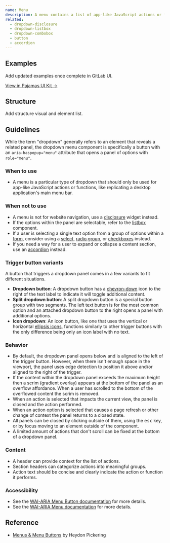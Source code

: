 ```yaml
---
name: Menu
description: A menu contains a list of app-like JavaScript actions or functions.
related:
  - dropdown-disclosure
  - dropdown-listbox
  - dropdown-combobox
  - button
  - accordion
---
```


## Examples

<todo>Add updated examples once complete in GitLab UI.</todo>

[View in Pajamas UI Kit →](https://www.figma.com/file/qEddyqCrI7kPSBjGmwkZzQ/Component-library?node-id=425%3A14)

## Structure

<todo>Add structure visual and element list.</todo>

## Guidelines

While the term "dropdown" generally refers to an element that reveals a related panel, the dropdown menu component is specifically a button with an `aria-haspopup="menu"` attribute that opens a panel of options with `role="menu"`.

### When to use

- A menu is a particular type of dropdown that should only be used for app-like JavaScript actions or functions, like replicating a desktop application's main menu bar.

### When not to use

- A menu is not for website navigation, use a [disclosure](/components/dropdown-disclosure) widget instead.
- If the options within the panel are selectable, refer to the [listbox](/components/dropdown-listbox) component.
- If a user is selecting a single text option from a group of options within a [form](/patterns/forms), consider using a [select](/components/select), [radio group](/components/radio-button), or [checkboxes](/components/checkbox) instead.
- If you need a way for a user to expand or collapse a content section, use an [accordion](/components/accordion) instead.

### Trigger button variants

A button that triggers a dropdown panel comes in a few variants to fit different situations.

- **Dropdown button**: A dropdown button has a [chevron-down](https://gitlab-org.gitlab.io/gitlab-svgs/?q=~chevron-down) icon to the right of the text label to indicate it will toggle additional content.
- **Split dropdown button**: A split dropdown button is a special button group with two segments. The left text button is for the most common option and an attached dropdown button to the right opens a panel with additional options.
- **Icon dropdown**: An icon button, like one that uses the vertical or horizontal [ellipsis icons](https://gitlab-org.gitlab.io/gitlab-svgs/?q=elli), functions similarly to other trigger buttons with the only difference being only an icon label with no text.

### Behavior

- By default, the dropdown panel opens below and is aligned to the left of the trigger button. However, when there isn't enough space in the viewport, the panel uses edge detection to position it above and/or aligned to the right of the trigger.
- If the content within the dropdown panel exceeds the maximum height then a scrim (gradient overlay) appears at the bottom of the panel as an overflow affordance. When a user has scrolled to the bottom of the overflowed content the scrim is removed.
- When an action is selected that impacts the current view, the panel is closed and the action performed.
- When an action option is selected that causes a page refresh or other change of context the panel returns to a closed state.
- All panels can be closed by clicking outside of them, using the <kbd>esc</kbd> key, or by focus moving to an element outside of the component.
- A limited amount of actions that don't scroll can be fixed at the bottom of a dropdown panel.

### Content

- A header can provide context for the list of actions.
- Section headers can categorize actions into meaningful groups.
- Action text should be concise and clearly indicate the action or function it performs.

### Accessibility

- See the [WAI-ARIA Menu Button documentation](https://www.w3.org/TR/wai-aria-practices/#menubutton) for more details.
- See the [WAI-ARIA Menu documentation](https://www.w3.org/TR/wai-aria-practices/#menu) for more details.

## Reference

- [Menus & Menu Buttons](https://inclusive-components.design/menus-menu-buttons/) by Heydon Pickering
